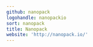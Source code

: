 ```yaml
---
github: nanopack
logohandle: nanopackio
sort: nanopack
title: Nanopack
website: 'http://nanopack.io/'
---
```

